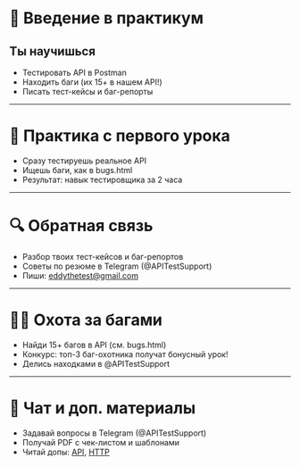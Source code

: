 
# 📌 Введение в практикум

## Ты научишься

- Тестировать API в Postman
- Находить баги (их 15+ в нашем API!)
- Писать тест-кейсы и баг-репорты

---

# 💪 Практика с первого урока

- Сразу тестируешь реальное API
- Ищешь баги, как в bugs.html
- Результат: навык тестировщика за 2 часа

---

# 🔍 Обратная связь

- Разбор твоих тест-кейсов и баг-репортов
- Советы по резюме в Telegram (@APITestSupport)
- Пиши: [eddythetest@gmail.com](mailto:eddythetest@gmail.com)

---

# 🕵️‍♂️ Охота за багами

- Найди 15+ багов в API (см. bugs.html)
- Конкурс: топ-3 баг-охотника получат бонусный урок!
- Делись находками в @APITestSupport

---

# 💬 Чат и доп. материалы

- Задавай вопросы в Telegram (@APITestSupport)
- Получай PDF с чек-листом и шаблонами
- Читай допы: [API](https://habr.com/ru/articles/464261/), [HTTP](https://developer.mozilla.org/ru/docs/Web/HTTP/Guides/Messages)